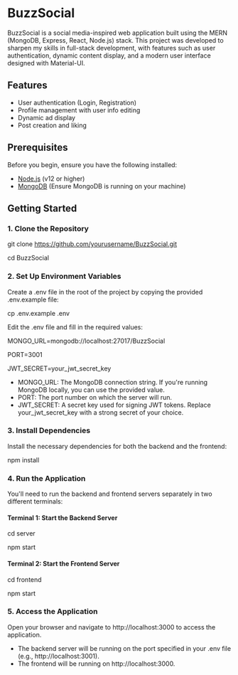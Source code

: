 # BuzzSocial

BuzzSocial is a social media-inspired web application built using the MERN (MongoDB, Express, React, Node.js) stack. This project was developed to sharpen my skills in full-stack development, with features such as user authentication, dynamic content display, and a modern user interface designed with Material-UI.

## Features

- User authentication (Login, Registration)
- Profile management with user info editing
- Dynamic ad display
- Post creation and liking

## Prerequisites

Before you begin, ensure you have the following installed:

- [Node.js](https://nodejs.org/) (v12 or higher)
- [MongoDB](https://www.mongodb.com/) (Ensure MongoDB is running on your machine)

## Getting Started

### 1. Clone the Repository

git clone https://github.com/yourusername/BuzzSocial.git

cd BuzzSocial

### 2. Set Up Environment Variables
Create a .env file in the root of the project by copying the provided .env.example file:

cp .env.example .env

Edit the .env file and fill in the required values:

MONGO_URL=mongodb://localhost:27017/BuzzSocial

PORT=3001

JWT_SECRET=your_jwt_secret_key

- MONGO_URL: The MongoDB connection string. If you're running MongoDB locally, you can use the provided value.
- PORT: The port number on which the server will run.
- JWT_SECRET: A secret key used for signing JWT tokens. Replace your_jwt_secret_key with a strong secret of your choice.

### 3. Install Dependencies 
Install the necessary dependencies for both the backend and the frontend:

npm install

### 4. Run the Application 
You'll need to run the backend and frontend servers separately in two different terminals:

#### Terminal 1: Start the Backend Server
cd server

npm start

#### Terminal 2: Start the Frontend Server
cd frontend

npm start

### 5. Access the Application

Open your browser and navigate to http://localhost:3000 to access the application.

- The backend server will be running on the port specified in your .env file (e.g., http://localhost:3001).
- The frontend will be running on http://localhost:3000.
